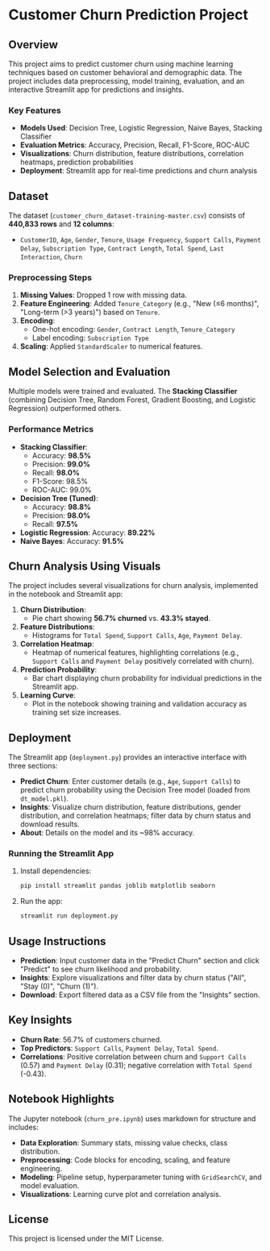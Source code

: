 # Customer Churn Prediction Project

## Overview

This project aims to predict customer churn using machine learning techniques based on customer behavioral and demographic data. The project includes data preprocessing, model training, evaluation, and an interactive Streamlit app for predictions and insights.

### Key Features
- **Models Used**: Decision Tree, Logistic Regression, Naive Bayes, Stacking Classifier
- **Evaluation Metrics**: Accuracy, Precision, Recall, F1-Score, ROC-AUC
- **Visualizations**: Churn distribution, feature distributions, correlation heatmaps, prediction probabilities
- **Deployment**: Streamlit app for real-time predictions and churn analysis

## Dataset

The dataset (`customer_churn_dataset-training-master.csv`) consists of **440,833 rows** and **12 columns**:
- `CustomerID`, `Age`, `Gender`, `Tenure`, `Usage Frequency`, `Support Calls`, `Payment Delay`, `Subscription Type`, `Contract Length`, `Total Spend`, `Last Interaction`, `Churn`

### Preprocessing Steps
1. **Missing Values**: Dropped 1 row with missing data.
2. **Feature Engineering**: Added `Tenure_Category` (e.g., "New (≤6 months)", "Long-term (>3 years)") based on `Tenure`.
3. **Encoding**:
   - One-hot encoding: `Gender`, `Contract Length`, `Tenure_Category`
   - Label encoding: `Subscription Type`
4. **Scaling**: Applied `StandardScaler` to numerical features.

## Model Selection and Evaluation

Multiple models were trained and evaluated. The **Stacking Classifier** (combining Decision Tree, Random Forest, Gradient Boosting, and Logistic Regression) outperformed others.

### Performance Metrics
- **Stacking Classifier**:
  - Accuracy: **98.5%**
  - Precision: **99.0%**
  - Recall: **98.0%**
  - F1-Score: 98.5%
  - ROC-AUC: 99.0%
- **Decision Tree (Tuned)**:
  - Accuracy: **98.8%**
  - Precision: **98.0%**
  - Recall: **97.5%**
- **Logistic Regression**: Accuracy: **89.22%**
- **Naive Bayes**: Accuracy: **91.5%**

## Churn Analysis Using Visuals

The project includes several visualizations for churn analysis, implemented in the notebook and Streamlit app:

1. **Churn Distribution**:
   - Pie chart showing **56.7% churned** vs. **43.3% stayed**.
2. **Feature Distributions**:
   - Histograms for `Total Spend`, `Support Calls`, `Age`, `Payment Delay`.
3. **Correlation Heatmap**:
   - Heatmap of numerical features, highlighting correlations (e.g., `Support Calls` and `Payment Delay` positively correlated with churn).
4. **Prediction Probability**:
   - Bar chart displaying churn probability for individual predictions in the Streamlit app.
5. **Learning Curve**:
   - Plot in the notebook showing training and validation accuracy as training set size increases.

## Deployment

The Streamlit app (`deployment.py`) provides an interactive interface with three sections:
- **Predict Churn**: Enter customer details (e.g., `Age`, `Support Calls`) to predict churn probability using the Decision Tree model (loaded from `dt_model.pkl`).
- **Insights**: Visualize churn distribution, feature distributions, gender distribution, and correlation heatmaps; filter data by churn status and download results.
- **About**: Details on the model and its ~98% accuracy.

### Running the Streamlit App
1. Install dependencies:
   ```bash
   pip install streamlit pandas joblib matplotlib seaborn
   ```
2. Run the app:
   ```bash
   streamlit run deployment.py
   ```

## Usage Instructions

- **Prediction**: Input customer data in the "Predict Churn" section and click "Predict" to see churn likelihood and probability.
- **Insights**: Explore visualizations and filter data by churn status ("All", "Stay (0)", "Churn (1)").
- **Download**: Export filtered data as a CSV file from the "Insights" section.

## Key Insights

- **Churn Rate**: 56.7% of customers churned.
- **Top Predictors**: `Support Calls`, `Payment Delay`, `Total Spend`.
- **Correlations**: Positive correlation between churn and `Support Calls` (0.57) and `Payment Delay` (0.31); negative correlation with `Total Spend` (-0.43).

## Notebook Highlights

The Jupyter notebook (`churn_pre.ipynb`) uses markdown for structure and includes:
- **Data Exploration**: Summary stats, missing value checks, class distribution.
- **Preprocessing**: Code blocks for encoding, scaling, and feature engineering.
- **Modeling**: Pipeline setup, hyperparameter tuning with `GridSearchCV`, and model evaluation.
- **Visualizations**: Learning curve plot and correlation analysis.

## License

This project is licensed under the MIT License.

